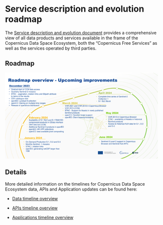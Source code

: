 # Service description and evolution roadmap  


The [Service description and evolution document](/_docs/CDSE-SDE-TSY_Service%20Description%20and%20Evolution_1.2.pdf ':ignore') provides a comprehensive view of all data products and services available in the frame of the Copernicus Data Space Ecosystem, both the “Copernicus Free Services” as well as the services operated by third parties. 

## Roadmap
<!-- |Timeline| Jan-23 | Apr-23 | Jul-23| Nov-23 
|---|---|---|---|----|
|1. | New Data Access portal  | Catalogue API: STAC, S3  | Full archive of Sentinel missions | Sentinel engineering and auxiliary data|
|2. |Start of user registration| Processing API: Sentinel Hub and OGC for supported collections  | Complementary open datasets | Copernicus Contributing Missions |
|3.| Initial Sentinel data offering| Traceability API | Access to commercial data| Streamlined data access of federated data sets  |
|4. |Browser| On-demand production API  | Processing API: extended Sentinel Hub APIs, OpenEO  |   |
| 5.|Catalogue APIs: OData and OpenSearch |   | Jupyter Lab    |      |
|6.|  |  | Marketplace | -->
![](/_images/RoadmapSummary_07122023.png)

## Details

More detailed information on the timelines for Copernicus Data Space Ecosystem data, APIs and Application updates can be found here:

* [Data timeline overview](/Roadmap/DataTable.qmd)

* [APIs timeline overview](/Roadmap/APITable.qmd)

* [Applications timeline overview](/Roadmap/AppTable.qmd)


